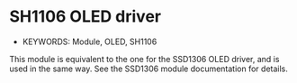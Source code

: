 <!--- Copyright (c) 2015 J H Richards. See the file LICENSE for copying permission. -->
SH1106 OLED driver
=====================

* KEYWORDS: Module, OLED, SH1106

This module is equivalent to the one for the SSD1306 OLED driver, and is used in the same way.
See the SSD1306 module documentation for details.
